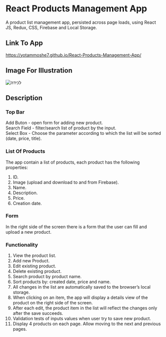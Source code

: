 # React Products Management App
A product list management app, persisted across page loads, using React JS, Redux, CSS, Firebase and Local Storage.

## Link To App
https://yotammoshe7.github.io/React-Products-Management-App/

## Image For Illustration
![‏‏לכידה](https://user-images.githubusercontent.com/57434735/118008387-ac586b80-b355-11eb-83e8-335888294ea1.PNG)

## Description
### Top Bar
Add Buton - open form for adding new product.  
Search Field - filter/search list of product by the input.  
Select Box - Choose the parameter according to which the list will be sorted (date, price, title).  

### List Of Products
The app contain a list of products, each product has the following properties:
1.	ID.
2.	Image (upload and download to and from Firebase). 
3.	Name.
4.	Description.
5.	Price.
6.	Creation date.

### Form
In the right side of the screen there is a form that the user can fill and upload a new product.

### Functionality
1. View the product list.
2. Add new Product.
3. Edit existing product.
4. Delete existing product.
5. Search product by product name.
6. Sort products by: created date, price and name.
7. All changes in the list are automatically saved to the browser’s local storage.
8. When clicking on an item, the app will display a details view of the product on the right side of the screen.
9. After each edit, the product item in the list will reflect the changes only after the save succeeds. 
10. Validation tests of inputs values when user try to save new product.
11. Display 4 products on each page. Allow moving to the next and previous pages.





